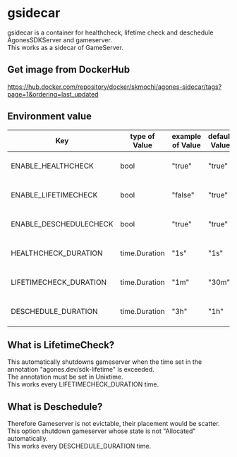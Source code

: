 # gsidecar
gsidecar is a container for healthcheck, lifetime check and deschedule AgonesSDKServer and gameserver.  
This works as a sidecar of GameServer.

## Get image from DockerHub
https://hub.docker.com/repository/docker/skmochi/agones-sidecar/tags?page=1&ordering=last_updated

## Environment value
|  Key |  type of Value | example of Value | default Value | Description |
| ---- | ---- | ---- | ---- | ---- |
|  ENABLE_HEALTHCHECK | bool | "true" | "true" | use healthcheck or not |
|  ENABLE_LIFETIMECHECK  | bool | "false" | "true" | use lifetime check or not |
|  ENABLE_DESCHEDULECHECK  | bool | "true" |  "true" | use descheduler or not |
|  HEALTHCHECK_DURATION  |  time.Duration | "1s" | "1s" | a duration of healthcheck |
|  LIFETIMECHECK_DURATION  |  time.Duration | "1m"  | "30m" | a duration of lifetime check |
|  DESCHEDULE_DURATION  |  time.Duration | "3h"  | "1h" | a duration of deschedule |


## What is LifetimeCheck?
This automatically shutdowns gameserver when the time set in the annotation "agones.dev/sdk-lifetime" is exceeded.  
The annotation must be set in Unixtime.  
This works every LIFETIMECHECK_DURATION time.


## What is Deschedule?
Therefore Gameserver is not evictable, their placement would be scatter.  
This option shutdown gameserver whose state is not "Allocated" automatically.  
This works every DESCHEDULE_DURATION time.
